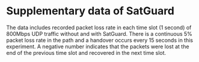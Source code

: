 # Supplementary data of SatGuard 
The data includes recorded packet loss rate in each time slot (1 second) of 800Mbps UDP traffic without and with SatGuard. There is a continuous 5% packet loss rate in the path and a handover occurs every 15 seconds in this experiment.
A negative number indicates that the packets were lost at the end of the previous time slot and recovered in the next time slot. 

